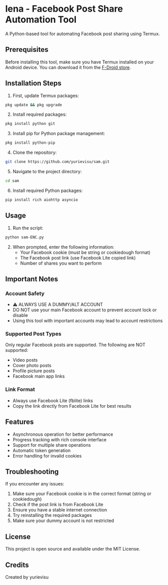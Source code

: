 # lena - Facebook Post Share Automation Tool

A Python-based tool for automating Facebook post sharing using Termux.

## Prerequisites

Before installing this tool, make sure you have Termux installed on your Android device. You can download it from the [F-Droid store](https://f-droid.org/en/packages/com.termux/).

## Installation Steps

1. First, update Termux packages:
```bash
pkg update && pkg upgrade
```

2. Install required packages:
```bash
pkg install python git
```

3. Install pip for Python package management:
```bash
pkg install python-pip
```

4. Clone the repository:
```bash
git clone https://github.com/yurievisu/sam.git
```

5. Navigate to the project directory:
```bash
cd sam
```

6. Install required Python packages:
```bash
pip install rich aiohttp asyncio
```

## Usage

1. Run the script:
```bash
python sam-ENC.py
```

2. When prompted, enter the following information:
   - Your Facebook cookie (must be string or cookiedough format)
   - The Facebook post link (use Facebook Lite copied link)
   - Number of shares you want to perform

## Important Notes

### Account Safety
- ⚠️ ALWAYS USE A DUMMY/ALT ACCOUNT
- DO NOT use your main Facebook account to prevent account lock or disable
- Using this tool with important accounts may lead to account restrictions

### Supported Post Types
Only regular Facebook posts are supported. The following are NOT supported:
- Video posts
- Cover photo posts
- Profile picture posts
- Facebook main app links

### Link Format
- Always use Facebook Lite (fblite) links
- Copy the link directly from Facebook Lite for best results

## Features

- Asynchronous operation for better performance
- Progress tracking with rich console interface
- Support for multiple share operations
- Automatic token generation
- Error handling for invalid cookies

## Troubleshooting

If you encounter any issues:

1. Make sure your Facebook cookie is in the correct format (string or cookiedough)
2. Check if the post link is from Facebook Lite
3. Ensure you have a stable internet connection
4. Try reinstalling the required packages
5. Make sure your dummy account is not restricted

## License

This project is open source and available under the MIT License.

## Credits

Created by yurievisu
